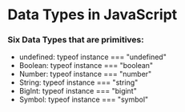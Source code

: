 # Data Types in JavaScript
### Six Data Types that are primitives:
- undefined: typeof instance === "undefined"
- Boolean: typeof instance === "boolean"
- Number: typeof instance === "number"
- String: typeof instance === "string"
- BigInt: typeof instance === "bigint"
- Symbol: typeof instance === "symbol"